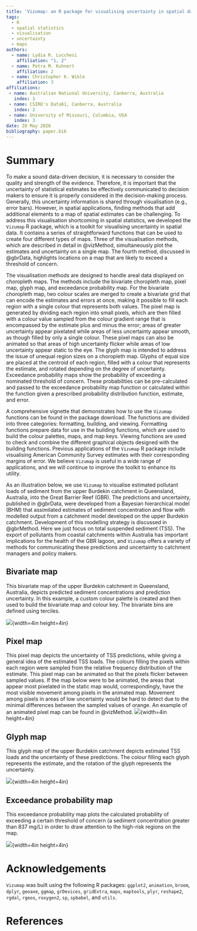 ```yaml
---
title: 'Vizumap: an R package for visualising uncertainty in spatial data'
tags:
  - R
  - spatial statistics
  - visualisation
  - uncertainty
  - maps
authors:
  - name: Lydia R. Lucchesi
    affiliation: "1, 2"
  - name: Petra M. Kuhnert
    affiliation: 2
  - name: Christopher K. Wikle
    affiliation: 3
affiliations:
 - name: Australian National University, Canberra, Australia
   index: 1
 - name: CSIRO's Data61, Canberra, Australia
   index: 2
 - name: University of Missouri, Columbia, USA
   index: 3 
date: 28 May 2020
bibliography: paper.bib
---
```


# Summary

To make a sound data-driven decision, it is necessary to consider the quality and strength of the evidence. Therefore, it is important that the uncertainty of statistical estimates be effectively communicated to decision makers to ensure it is properly considered in the decision-making 
process. Generally, this uncertainty information is shared through visualisation (e.g., error bars). However, in spatial applications, finding methods that add additional elements to a map of spatial estimates can be challenging. To address this visualisation shortcoming in spatial 
statistics, we developed the ``Vizumap`` R package, which is a toolkit for visualising uncertainty in spatial data. It contains a series of straightforward functions that can be used to create four different types of maps. Three of the visualisation methods, which are described in detail in @vizMethod, simultaneously plot the estimates and uncertainty on a single map. The fourth method, discussed in @gbrData, highlights locations on a map that are likely to exceed a threshold of concern.

The visualisation methods are designed to handle areal data displayed on choropleth maps. The methods include the bivariate choropleth map, pixel map, glyph map, and exceedance probability map. For the bivariate choropleth map, two colour scales are merged to create a bivariate grid that can encode the estimates and errors at once, making it possible to fill each region with a single colour that represents both values. The pixel map is generated by dividing each region into small pixels, which are then filled with a colour value sampled from the colour gradient range that is encompassed by the estimate plus and minus the error; areas of greater uncertainty appear pixelated while areas of less uncertainty appear smooth, as though filled by only a single colour. These pixel maps can also be animated so that areas of high uncertainty flicker while areas of low uncertainty appear static to the eye. The glyph map is intended to address the issue of unequal region sizes on a choropleth map. Glyphs of equal size are placed at the centroid of each region, filled with a colour that represents the estimate, and rotated depending on the degree of uncertainty. Exceedance probability maps show the probability of exceeding a nominated threshold of concern. These probabilities can be pre-calculated and passed to the exceedance probability map function or calculated within the function given a prescribed probability distribution function, estimate, and error.

A comprehensive vignette that demonstrates how to use the ``Vizumap`` functions can be found in the package download. The functions are divided into three categories: formatting, building, and viewing. Formatting functions prepare data for use in the building functions, which are used to build the colour palettes, maps, and map keys. Viewing functions are used to check and combine the different graphical objects designed with the building functions. Previous applications of the ``Vizumap`` R package include visualising American Community Survey estimates with their corresponding margins of error. We believe ``Vizumap`` is useful in a wide range of applications, and we will continue to improve the toolkit to enhance its utility. 

As an illustration below, we use ``Vizumap`` to visualise estimated pollutant loads of sediment from the upper Burdekin catchment in Queensland, Australia, into the Great Barrier Reef (GBR). The predictions and uncertainty, published in @gbrData, were developed from a Bayesian hierarchical model (BHM) that assimilated estimates of sediment concentration and flow with modelled output from a catchment model developed on the upper Burdekin catchment. Development of this modelling strategy is discussed in @gbrMethod. Here we just focus on total suspended sediment (TSS).  The export of pollutants from coastal catchments within Australia has important implications for the health of the GBR lagoon, and ``Vizumap`` offers a variety of methods for communicating these predictions and uncertainty to catchment managers and policy makers.

## Bivariate map

This bivariate map of the upper Burdekin catchment in Queensland, Australia, depicts predicted sediment concentrations and prediction uncertainty. In this example, a custom colour palette is created and then used to build the bivariate map and colour key. The bivariate bins are defined using terciles.

![](GBRexample/bivariateMap.png){width=4in height=4in}

## Pixel map

This pixel map depicts the uncertainty of TSS predictions, while giving a general idea of the estimated TSS loads. The colours filling the pixels within each region were sampled from the relative frequency distribution of the estimate. This pixel map can be animated so that the pixels flicker between sampled values. If the map below were to be animated, the areas that appear most pixelated in the static map would, correspondingly, have the most visible movement among pixels in the animated map. Movement among pixels in areas of low uncertainty would be hard to detect due to the minimal differences between the sampled values of orange. An example of an animated pixel map can be found in @vizMethod.
![](GBRexample/pixelMap.png){width=4in height=4in}

## Glyph map

This glyph map of the upper Burdekin catchment depicts estimated TSS loads and the uncertainty of these predictions. The colour filling each glyph represents the estimate, and the rotation of the glyph represents the uncertainty.

![](GBRexample/glyphMap.png){width=4in height=4in}

## Exceedance probability map

This exceedance probability map plots the calculated probability of exceeding a certain threshold of concern (a sediment concentration greater than 837 mg/L) in order to draw attention to the high-risk regions on the map.

![](GBRexample/exceedMap.png){width=4in height=4in}

# Acknowledgements

``Vizumap`` was built using the following R packages: ``ggplot2``, ``animation``, ``broom``, ``dplyr``, ``geoaxe``, ``ggmap``, ``grDevices``, ``gridExtra``, ``maps``, ``maptools``, ``plyr``, ``reshape2``, ``rgdal``, ``rgeos``, ``roxygen2``, ``sp``, ``spbabel``, and ``utils``.

# References
